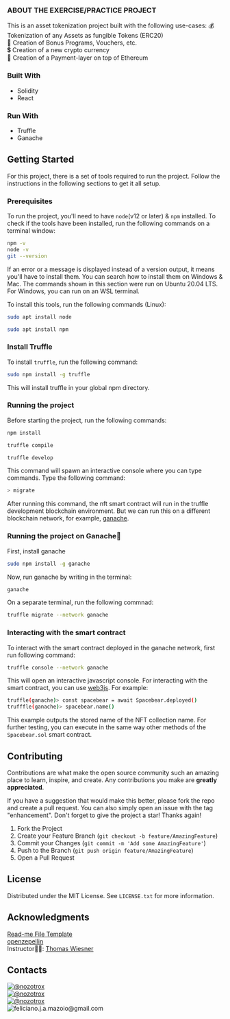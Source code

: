 <!-- REQUIREMENTS -->
### ABOUT THE EXERCISE/PRACTICE PROJECT
This is an asset tokenization project built with the following use-cases:
💰 Tokenization of any Assets as fungible Tokens (ERC20)   
🏦 Creation of Bonus Programs, Vouchers, etc.   
💲 Creation of a new crypto currency   
🧾 Creation of a Payment-layer on top of Ethereum  


<!-- BUILT WITH -->
### Built With
* Solidity
* React

### Run With
* Truffle
* Ganache


<!-- GETTING STARTED -->
## Getting Started
For this project, there is a set of tools required to run the project. Follow the instructions in the following sections to get it all setup.

### Prerequisites
To run the project, you'll need to have `node`(v12 or later)  & `npm` installed. 
To check if the tools have been installed, run the following commands on a terminal window:
```sh
npm -v
node -v
git --version
```
If an error or a message is displayed instead of a version output, it means you'll have to install them. You can search how to install them on Windows & Mac. The commands shown in this section  were run on Ubuntu 20.04 LTS. For Windows, you can run on an WSL terminal.

To install this tools, run the following commands (Linux):
```sh
sudo apt install node
```
```sh
sudo apt install npm
```

### Install Truffle
To install `truffle`, run the following command:
```sh
sudo npm install -g truffle
```
This will install truffle in your global npm directory.

### Running the project
Before starting the project, run the following commands:
```sh
npm install
```
```sh
truffle compile
```
```sh
truffle develop
```
This command will spawn an interactive console where you can type commands. Type the following command:
```sh
> migrate
```
After running this command, the nft smart contract will run in the truffle development blockchain environment. But we can run this on a different blockchain network, for example, [ganache](https://trufflesuite.com/docs/ganache/).

### Running the project on Ganache🍫
First, install ganache
```sh
sudo npm install -g ganache
```
Now, run ganache by writing in the terminal:
```sh
ganache
```  
On a separate terminal, run the following commnad:
```sh
truffle migrate --network ganache
```

### Interacting with the smart contract
To interact with the smart contract deployed in the ganache network, first run following command:
```sh
truffle console --network ganache
```
This will open an interactive javascript console. For interacting with the smart contract, you can use [web3js](https://web3js.readthedocs.io/en/v1.10.0/). For example:
```sh
truffle(ganache)> const spacebear = await Spacebear.deployed()
trufffle(ganache)> spacebear.name()
```
This example outputs the stored name of the NFT collection name.
For further testing, you can execute in the same way other methods of the `Spacebear.sol` smart contract.

<!-- CONTACT -->
## Contributing

Contributions are what make the open source community such an amazing place to learn, inspire, and create. Any contributions you make are **greatly appreciated**.

If you have a suggestion that would make this better, please fork the repo and create a pull request. You can also simply open an issue with the tag "enhancement".
Don't forget to give the project a star! Thanks again!

1. Fork the Project
2. Create your Feature Branch (`git checkout -b feature/AmazingFeature`)
3. Commit your Changes (`git commit -m 'Add some AmazingFeature'`)
4. Push to the Branch (`git push origin feature/AmazingFeature`)
5. Open a Pull Request


<!-- License -->
## License
Distributed under the MIT License. See `LICENSE.txt` for more information.


## Acknowledgments
[Read-me File Template](https://github.com/othneildrew/Best-README-Template/blob/master/README.md?plain=1)   
[openzepellin](https://github.com/OpenZeppelin/openzeppelin-contracts/tree/master)  
Instructor👨‍🏫: [Thomas Wiesner](https://ethereum-blockchain-developer.com/000-introduction/01-your-instructor/)


## Contacts
[![@nozotrox][Twitter-badge]](https://twitter.com/nozotrox)   
[![@nozotrox][Github-badge]](https://github.com/nozotrox)  
[![@nozotrox][LinkedIn-badge]](http://www.linkedin.com/in/feliciano-jr-mazoio)   
![feliciano.j.a.mazoio@gmail.com][Gmail-badge]



[Twitter-badge]:https://img.shields.io/badge/Twitter-1DA1F2?style=social&logo=twitter&logoColor=blue&label=@nozotrox
[Github-badge]:https://img.shields.io/badge/GitHub-100000?style=social&logo=github&label=nozotrox&logoColor=#242424
[LinkedIn-badge]:https://img.shields.io/badge/LinkedIn-0077B5?style=social&logo=linkedin&label=Feliciano_Mazoio&logoColor=blue
[Gmail-badge]:https://img.shields.io/badge/Gmail-D14836?style=social&logo=gmail&label=feliciano.j.a.mazoio@gmail.com&logoColor=red